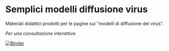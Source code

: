 # Semplici modelli diffusione virus
Materiali didattici prodotti per le pagine sui "modelli di diffusione dei virus".

<p><i>Per una consultazione interattiva</i></p> <a href="https://mybinder.org/v2/gh/lrnzr/didatticaCovid19/master"><img src="https://static.mybinder.org/badge_logo.svg" alt="Binder"></a></p>

